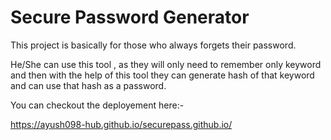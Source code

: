 # Secure Password Generator

This project is basically for those who always forgets their password.

He/She can use this tool , as they will only need to remember only keyword and then with the help of this tool they can generate hash of that keyword and can use that hash as a password.


You can checkout the deployement here:-

https://ayush098-hub.github.io/securepass.github.io/
